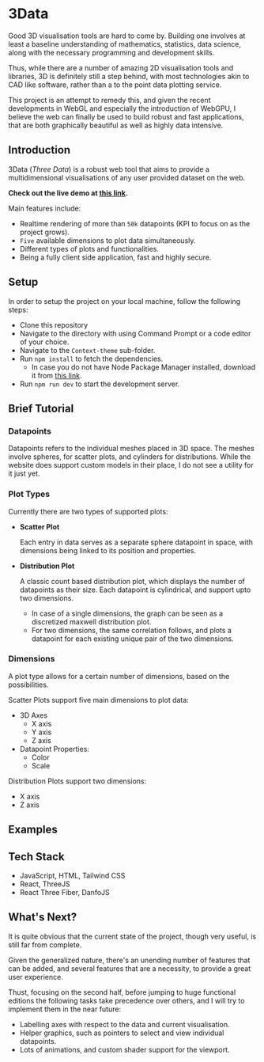 # 3Data

Good 3D visualisation tools are hard to come by. Building one involves at least a baseline understanding of mathematics, statistics, data science, along with the necessary programming and development skills.

Thus, while there are a number of amazing 2D visualisation tools and libraries, 3D is definitely still a step behind, with most technologies akin to CAD like software, rather than a to the point data plotting service.

This project is an attempt to remedy this, and given the recent developments in WebGL and especially the introduction of WebGPU, I believe the web can finally be used to build robust and fast applications, that are both graphically beautiful as well as highly data intensive.

## Introduction
3Data (*Three Data*) is a robust web tool that aims to provide a multidimensional visualisations of any user provided dataset on the web.

**Check out the live demo at [this link](https://www.google.com).**


Main features include:
- Realtime rendering of more than `50k` datapoints (KPI to focus on as the project grows).
- `Five` available dimensions to plot data simultaneously.
- Different types of plots and functionalities.
- Being a fully client side application, fast and highly secure.


## Setup
In order to setup the project on your local machine, follow the following steps:
- Clone this repository
- Navigate to the directory with using Command Prompt or a code editor of your choice.
- Navigate to the `Context-theme` sub-folder.
- Run `npm install` to fetch the dependencies.
    - In case you do not have Node Package Manager installed, download it from [this link]().
- Run `npm run dev` to start the development server.

## Brief Tutorial


### Datapoints 
Datapoints refers to the individual meshes placed in 3D space. The meshes involve spheres, for scatter plots, and cylinders for distributions. While the website does support custom models in their place, I do not see a utility for it just yet.

### Plot Types
Currently there are two types of supported plots:

- **Scatter Plot**
    
    Each entry in data serves as a separate sphere datapoint in space, with dimensions being linked to its position and properties.

- **Distribution Plot**

    A classic count based distribution plot, which displays the number of datapoints as their size. Each datapoint is cylindrical, and support upto two dimensions.

    - In case of a single dimensions, the graph can be seen as a discretized maxwell distribution plot.
    - For two dimensions, the same correlation follows, and plots a datapoint for each existing unique pair of the two dimensions.

### Dimensions

A plot type allows for a certain number of dimensions, based on the possibilities.

Scatter Plots support five main dimensions to plot data:
- 3D Axes
    - X axis
    - Y axis
    - Z axis
- Datapoint Properties:
    - Color
    - Scale

Distribution Plots support two dimensions:
- X axis
- Z axis

## Examples



## Tech Stack

- JavaScript, HTML, Tailwind CSS
- React, ThreeJS
- React Three Fiber, DanfoJS

## What's Next?

It is quite obvious that the current state of the project, though very useful, is still far from complete. 

Given the generalized nature, there's an unending number of features that can be added, and several features that are a necessity, to provide a great user experience.

Thust, focusing on the second half, before jumping to huge functional editions the following tasks take precedence over others, and I will try to implement them in the near future:
- Labelling axes with respect to the data and current visualisation.
- Helper graphics, such as pointers to select and view individual datapoints.
- Lots of animations, and custom shader support for the viewport.

